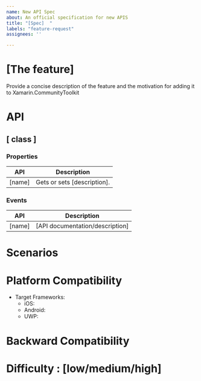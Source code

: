 ```yaml
---
name: New API Spec
about: An official specification for new APIS
title: "[Spec]  "
labels: "feature-request"
assignees: ''

---
```


# [The feature] 

Provide a concise description of the feature and the motivation for adding it to Xamarin.CommunityToolkit

# API

## [ class ]

### Properties

| API | Description |
| ------------- | ------------- |
| [name] | Gets or sets [description]. |

### Events

| API | Description |
| ------------- | ------------- |
| [name] | [API documentation/description] |
 
# Scenarios

# Platform Compatibility
- Target Frameworks: <!-- All that apply -->
  - iOS:  <!-- Support on iOS for the API -->
  - Android: <!-- Support on Android for the API -->
  - UWP: <!-- Support on UWP for the API -->
# Backward Compatibility

# Difficulty : [low/medium/high]